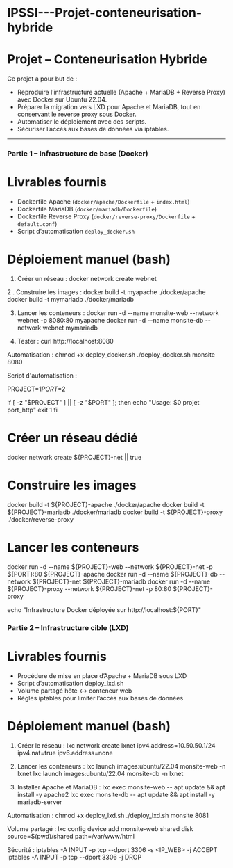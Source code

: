 # IPSSI---Projet-conteneurisation-hybride

# Projet – Conteneurisation Hybride

Ce projet a pour but de :
- Reproduire l’infrastructure actuelle (Apache + MariaDB + Reverse Proxy) avec Docker sur Ubuntu 22.04.
- Préparer la migration vers LXD pour Apache et MariaDB, tout en conservant le reverse proxy sous Docker.
- Automatiser le déploiement avec des scripts.
- Sécuriser l’accès aux bases de données via iptables.

---

### Partie 1 – Infrastructure de base (Docker)

# Livrables fournis
- Dockerfile Apache (`docker/apache/Dockerfile` + `index.html`)
- Dockerfile MariaDB (`docker/mariadb/Dockerfile`)
- Dockerfile Reverse Proxy (`docker/reverse-proxy/Dockerfile` + `default.conf`)
- Script d’automatisation `deploy_docker.sh`

# Déploiement manuel (bash)
1. Créer un réseau :
   docker network create webnet
   
2 . Construire les images :
docker build -t myapache ./docker/apache
docker build -t mymariadb ./docker/mariadb

3. Lancer les conteneurs :
docker run -d --name monsite-web --network webnet -p 8080:80 myapache
docker run -d --name monsite-db --network webnet mymariadb

4. Tester :
curl http://localhost:8080

Automatisation :
chmod +x deploy_docker.sh
./deploy_docker.sh monsite 8080


Script d'automatisation :

PROJECT=$1
PORT=$2

if [ -z "$PROJECT" ] || [ -z "$PORT" ]; then
    echo "Usage: $0 projet port_http"
    exit 1
fi

# Créer un réseau dédié
docker network create ${PROJECT}-net || true

# Construire les images
docker build -t ${PROJECT}-apache ./docker/apache
docker build -t ${PROJECT}-mariadb ./docker/mariadb
docker build -t ${PROJECT}-proxy ./docker/reverse-proxy

# Lancer les conteneurs
docker run -d --name ${PROJECT}-web --network ${PROJECT}-net -p ${PORT}:80 ${PROJECT}-apache
docker run -d --name ${PROJECT}-db --network ${PROJECT}-net ${PROJECT}-mariadb
docker run -d --name ${PROJECT}-proxy --network ${PROJECT}-net -p 80:80 ${PROJECT}-proxy

echo "Infrastructure Docker déployée sur http://localhost:${PORT}"



### Partie 2 – Infrastructure cible (LXD)

# Livrables fournis
- Procédure de mise en place d’Apache + MariaDB sous LXD
- Script d’automatisation deploy_lxd.sh
- Volume partagé hôte ↔ conteneur web
- Règles iptables pour limiter l’accès aux bases de données
  
# Déploiement manuel (bash)

1. Créer le réseau :
lxc network create lxnet ipv4.address=10.50.50.1/24 ipv4.nat=true ipv6.address=none

2. Lancer les conteneurs :
lxc launch images:ubuntu/22.04 monsite-web -n lxnet
lxc launch images:ubuntu/22.04 monsite-db -n lxnet

3. Installer Apache et MariaDB :
lxc exec monsite-web -- apt update && apt install -y apache2
lxc exec monsite-db -- apt update && apt install -y mariadb-server

Automatisation :
chmod +x deploy_lxd.sh
./deploy_lxd.sh monsite 8081

Volume partagé :
lxc config device add monsite-web shared disk source=$(pwd)/shared path=/var/www/html

Sécurité :
iptables -A INPUT -p tcp --dport 3306 -s <IP_WEB> -j ACCEPT
iptables -A INPUT -p tcp --dport 3306 -j DROP





